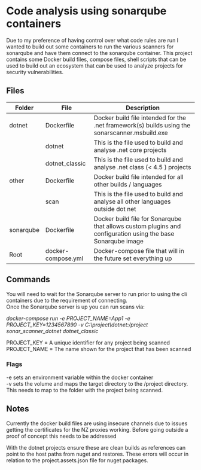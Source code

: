 # Code analysis using sonarqube containers
Due to my preference of having control over what code rules are run I wanted to build out some containers to run the various scanners for sonarqube and have them connect to the 
sonarqube container. This project contains some Docker build files, compose files, shell scripts that can be used to build out an ecosystem that can be used to analyze projects for security vulnerabilities.

## Files

|Folder | File | Description
|---|--|--|
| dotnet | Dockerfile | Docker build file intended for the .net framework(s) builds using the sonarscanner.msbuild.exe
| | dotnet | This is the file used to build and analyse .net core projects
| | dotnet_classic | This is the file used to build and analyse .net class (< 4.5 ) projects
| other | Dockerfile | Docker build file intended  for all other builds / languages
| | scan |  This is the file used to build and analyse all other languages outside dot net
| sonarqube | Dockerfile | Docker build file for Sonarqube that allows custom plugins and configuration using the base Sonarqube image
| Root | docker-compose.yml | Docker-compose file that will in the future set everything up

## Commands

You will need to wait for the Sonarqube server to run prior to using the cli containers due to the requirement of connecting.  
Once the Sonarqube server is up you can run scans via:  

*docker-compose run -e PROJECT_NAME=App1 -e PROJECT_KEY=1234567890 -v C:\project\dotnet:/project sonar_scanner_dotnet dotnet_classic*  

PROJECT_KEY  = A unique identifier for any project being scanned  
PROJECT_NAME = The name shown for the project that has been scanned  

### Flags
-e sets an environment variable within the docker container  
-v sets the volume and maps the target directory to the /project directory. This needs to map to the folder with the project being scanned.    

## Notes

 Currently the docker build files are using insecure channels due to issues getting the certificates for the NZ proxies working.
 Before going outside a proof of concept this needs to be addressed

 With the dotnet projects ensure these are clean builds as references can point to the host paths from nuget and restores. These errors will occur in relation to the project.assets.json file for nuget packages.
